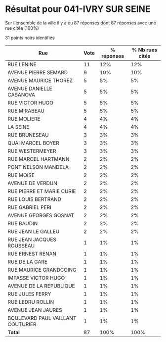 # Résultat pour 041-IVRY SUR SEINE

Sur l'ensemble de la ville il y a eu 87 réponses dont 87 réponses avec une rue citée (100%)

31 points noirs identifiés

| Rue | Vote | % réponses | % Nb rues cités|
|-----|------|------------|----------------|
| RUE LENINE | 11 | 12% | 12%|
| AVENUE PIERRE SEMARD | 9 | 10% | 10%|
| AVENUE MAURICE THOREZ | 5 | 5% | 5%|
| AVENUE DANIELLE CASANOVA | 5 | 5% | 5%|
| RUE VICTOR HUGO | 5 | 5% | 5%|
| RUE MIRABEAU | 5 | 5% | 5%|
| RUE MOLIERE | 4 | 4% | 4%|
| LA SEINE | 4 | 4% | 4%|
| RUE BRUNESEAU | 3 | 3% | 3%|
| QUAI MARCEL BOYER | 3 | 3% | 3%|
| RUE WESTERMEYER | 3 | 3% | 3%|
| RUE MARCEL HARTMANN | 2 | 2% | 2%|
| PONT NELSON MANDELA | 2 | 2% | 2%|
| RUE MOISE | 2 | 2% | 2%|
| AVENUE DE VERDUN | 2 | 2% | 2%|
| RUE PIERRE ET MARIE CURIE | 2 | 2% | 2%|
| RUE LOUIS BERTRAND | 2 | 2% | 2%|
| RUE GABRIEL PERI | 2 | 2% | 2%|
| AVENUE GEORGES GOSNAT | 2 | 2% | 2%|
| RUE BAUDIN | 2 | 2% | 2%|
| RUE JEAN LE GALLEU | 2 | 2% | 2%|
| RUE JEAN JACQUES ROUSSEAU | 1 | 1% | 1%|
| RUE ERNEST RENAN | 1 | 1% | 1%|
| RUE DE LA GARE | 1 | 1% | 1%|
| RUE MAURICE GRANDCOING | 1 | 1% | 1%|
| IMPASSE VICTOR HUGO | 1 | 1% | 1%|
| AVENUE DE LA REPUBLIQUE | 1 | 1% | 1%|
| RUE JULES FERRY | 1 | 1% | 1%|
| RUE LEDRU ROLLIN | 1 | 1% | 1%|
| AVENUE JEAN JAURES | 1 | 1% | 1%|
| BOULEVARD PAUL VAILLANT COUTURIER | 1 | 1% | 1%|
| **Total** | 87 | 100% | 100%|
